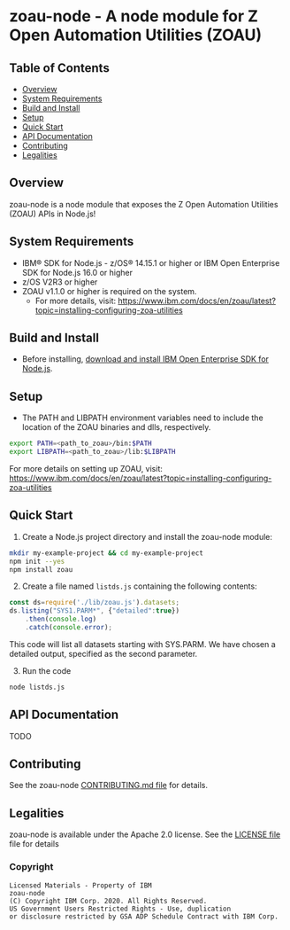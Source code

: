 # zoau-node - A node module for Z Open Automation Utilities (ZOAU)

## Table of Contents

 * [Overview](#overview)
 * [System Requirements](#system-requirements)
 * [Build and Install](#build-and-install)
 * [Setup](#setup)
 * [Quick Start](#quick-start)
 * [API Documentation](#api-documentation)
 * [Contributing](#contributing)
 * [Legalities](#legalities)

## Overview

zoau-node is a node module that exposes the Z Open Automation Utilities (ZOAU)
APIs in Node.js!

## System Requirements

* IBM® SDK for Node.js - z/OS® 14.15.1 or higher or IBM Open Enterprise SDK for Node.js 16.0 or higher
* z/OS V2R3 or higher
* ZOAU v1.1.0 or higher is required on the system.
  * For more details, visit: 
    https://www.ibm.com/docs/en/zoau/latest?topic=installing-configuring-zoa-utilities

## Build and Install

* Before installing, [download and install IBM Open Enterprise SDK for Node.js](https://www.ibm.com/products/sdk-nodejs-compiler-zos).

## Setup

* The PATH and LIBPATH environment variables need to include the location of the ZOAU
binaries and dlls, respectively.
``` bash
export PATH=<path_to_zoau>/bin:$PATH
export LIBPATH=<path_to_zoau>/lib:$LIBPATH
```
For more details on setting up ZOAU, visit:
https://www.ibm.com/docs/en/zoau/latest?topic=installing-configuring-zoa-utilities

## Quick Start

1. Create a Node.js project directory and install the zoau-node module:
```bash
mkdir my-example-project && cd my-example-project
npm init --yes
npm install zoau
```

2. Create a file named `listds.js` containing the following contents:

```js
const ds=require('./lib/zoau.js').datasets;
ds.listing("SYS1.PARM*", {"detailed":true})
	.then(console.log)
	.catch(console.error);
```

This code will list all datasets starting with SYS.PARM.  We have chosen
a detailed output, specified as the second parameter.

3.  Run the code
```bash
node listds.js
```

## API Documentation

TODO

## Contributing

See the zoau-node [CONTRIBUTING.md file](CONTRIBUTING.md) for details.

## Legalities

zoau-node is available under the Apache 2.0 license. See the [LICENSE 
file](LICENSE) file for details

### Copyright

```
Licensed Materials - Property of IBM
zoau-node
(C) Copyright IBM Corp. 2020. All Rights Reserved.
US Government Users Restricted Rights - Use, duplication
or disclosure restricted by GSA ADP Schedule Contract with IBM Corp.
```
